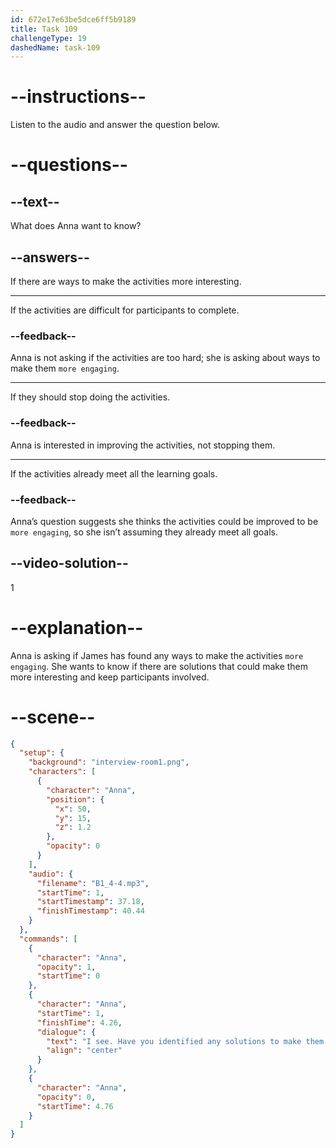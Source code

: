 ```yaml
---
id: 672e17e63be5dce6ff5b9189
title: Task 109
challengeType: 19
dashedName: task-109
---
```


<!-- (Audio) Anna: I see. Have you identified any solutions to make them more engaging? -->

# --instructions--

Listen to the audio and answer the question below.

# --questions--

## --text--

What does Anna want to know?

## --answers--

If there are ways to make the activities more interesting.

---

If the activities are difficult for participants to complete.

### --feedback--

Anna is not asking if the activities are too hard; she is asking about ways to make them `more engaging`.

---

If they should stop doing the activities.

### --feedback--

Anna is interested in improving the activities, not stopping them.

---

If the activities already meet all the learning goals.

### --feedback--

Anna’s question suggests she thinks the activities could be improved to be `more engaging`, so she isn’t assuming they already meet all goals.

## --video-solution--

1

# --explanation--

Anna is asking if James has found any ways to make the activities `more engaging`. She wants to know if there are solutions that could make them more interesting and keep participants involved.

# --scene--

```json
{
  "setup": {
    "background": "interview-room1.png",
    "characters": [
      {
        "character": "Anna",
        "position": {
          "x": 50,
          "y": 15,
          "z": 1.2
        },
        "opacity": 0
      }
    ],
    "audio": {
      "filename": "B1_4-4.mp3",
      "startTime": 1,
      "startTimestamp": 37.18,
      "finishTimestamp": 40.44
    }
  },
  "commands": [
    {
      "character": "Anna",
      "opacity": 1,
      "startTime": 0
    },
    {
      "character": "Anna",
      "startTime": 1,
      "finishTime": 4.26,
      "dialogue": {
        "text": "I see. Have you identified any solutions to make them more engaging?",
        "align": "center"
      }
    },
    {
      "character": "Anna",
      "opacity": 0,
      "startTime": 4.76
    }
  ]
}
```
